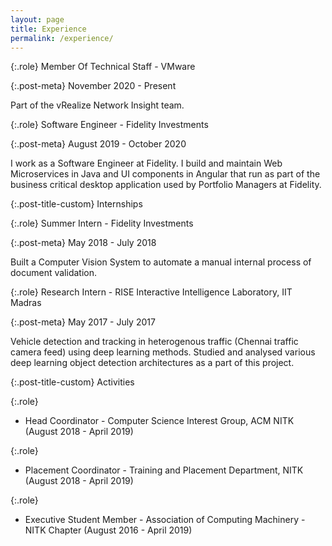 ```yaml
---
layout: page
title: Experience
permalink: /experience/
---
```


{:.role}
Member Of Technical Staff - VMware

{:.post-meta}
November 2020 - Present

Part of the vRealize Network Insight team.

{:.role}
Software Engineer - Fidelity Investments

{:.post-meta}
August 2019 - October 2020

I work as a Software Engineer at Fidelity. I build and maintain Web Microservices in Java and UI components in Angular that run as part of the business critical desktop application used by Portfolio Managers at Fidelity.

{:.post-title-custom}
Internships

{:.role}
Summer Intern - Fidelity Investments

{:.post-meta}
May 2018 - July 2018

Built a Computer Vision System to automate a manual internal process of document validation.

{:.role}
Research Intern - RISE Interactive Intelligence Laboratory, IIT Madras

{:.post-meta}
May 2017 - July 2017

Vehicle detection and tracking in heterogenous traffic (Chennai traffic camera feed) using deep learning methods. Studied and analysed various deep learning object detection architectures as a part of this project.

{:.post-title-custom}
Activities

{:.role}

-   Head Coordinator - Computer Science Interest Group, ACM NITK (August 2018 - April 2019)

{:.role}

-   Placement Coordinator - Training and Placement Department, NITK (August 2018 - April 2019)

{:.role}

-   Executive Student Member - Association of Computing Machinery - NITK Chapter (August 2016 - April 2019)
